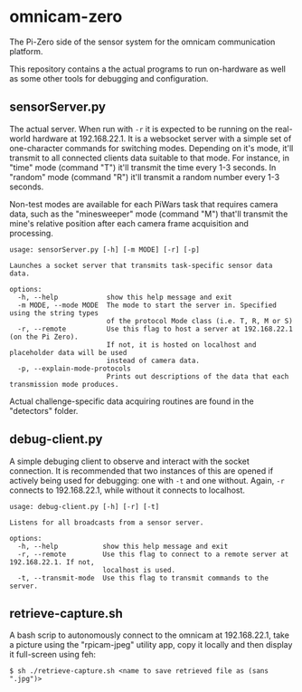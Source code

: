 # omnicam-zero
The Pi-Zero side of the sensor system for the omnicam communication platform.

This repository contains a the actual programs to run on-hardware as well as some other tools for debugging and configuration.

## sensorServer.py
The actual server. When run with `-r` it is expected to be running on the real-world hardware at 192.168.22.1.
It is a websocket server with a simple set of one-character commands for switching modes.
Depending on it's mode, it'll transmit to all connected clients data suitable to that mode.
For instance, in "time" mode (command "T") it'll transmit the time every 1-3 seconds.
In "random" mode (command "R") it'll transmit a random number every 1-3 seconds.

Non-test modes are available for each PiWars task that requires camera data, such as the "minesweeper" mode (command "M") that'll transmit the mine's relative position after each camera frame acquisition and processing.

```
usage: sensorServer.py [-h] [-m MODE] [-r] [-p]

Launches a socket server that transmits task-specific sensor data data.

options:
  -h, --help            show this help message and exit
  -m MODE, --mode MODE  The mode to start the server in. Specified using the string types
                        of the protocol Mode class (i.e. T, R, M or S)
  -r, --remote          Use this flag to host a server at 192.168.22.1 (on the Pi Zero).
                        If not, it is hosted on localhost and placeholder data will be used
                        instead of camera data.
  -p, --explain-mode-protocols
                        Prints out descriptions of the data that each transmission mode produces.
```
Actual challenge-specific data acquiring routines are found in the "detectors" folder.

## debug-client.py
A simple debuging client to observe and interact with the socket connection. It is recommended that two instances of this are opened if actively being used for debugging: one with `-t` and one without. Again, `-r` connects to 192.168.22.1, while without it connects to localhost.

```
usage: debug-client.py [-h] [-r] [-t]

Listens for all broadcasts from a sensor server.

options:
  -h, --help           show this help message and exit
  -r, --remote         Use this flag to connect to a remote server at 192.168.22.1. If not,
                       localhost is used.
  -t, --transmit-mode  Use this flag to transmit commands to the server.
```

## retrieve-capture.sh
A bash scrip to autonomously connect to the omnicam at 192.168.22.1, take a picture using the "rpicam-jpeg" utility app, copy it locally and then display it full-screen using feh:

```
$ sh ./retrieve-capture.sh <name to save retrieved file as (sans ".jpg")>
```
